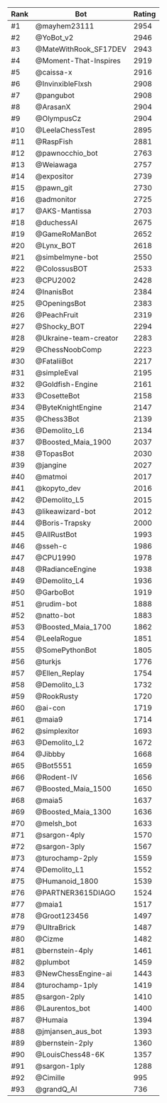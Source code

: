 Rank|Bot|Rating
---|---|---
#1|@mayhem23111|2954
#2|@YoBot_v2|2946
#3|@MateWithRook_SF17DEV|2943
#4|@Moment-That-Inspires|2919
#5|@caissa-x|2916
#6|@InvinxibleFlxsh|2908
#7|@pangubot|2908
#8|@ArasanX|2904
#9|@OlympusCz|2904
#10|@LeelaChessTest|2895
#11|@RaspFish|2881
#12|@pawnocchio_bot|2763
#13|@Weiawaga|2757
#14|@expositor|2739
#15|@pawn_git|2730
#16|@admonitor|2725
#17|@AKS-Mantissa|2703
#18|@duchessAI|2675
#19|@GameRoManBot|2652
#20|@Lynx_BOT|2618
#21|@simbelmyne-bot|2550
#22|@ColossusBOT|2533
#23|@CPU2002|2428
#24|@InanisBot|2384
#25|@OpeningsBot|2383
#26|@PeachFruit|2319
#27|@Shocky_BOT|2294
#28|@Ukraine-team-creator|2283
#29|@ChessNoobComp|2223
#30|@FataliiBot|2217
#31|@simpleEval|2195
#32|@Goldfish-Engine|2161
#33|@CosetteBot|2158
#34|@ByteKnightEngine|2147
#35|@Chess3Bot|2139
#36|@Demolito_L6|2134
#37|@Boosted_Maia_1900|2037
#38|@TopasBot|2030
#39|@jangine|2027
#40|@matmoi|2017
#41|@kopyto_dev|2016
#42|@Demolito_L5|2015
#43|@likeawizard-bot|2012
#44|@Boris-Trapsky|2000
#45|@AllRustBot|1993
#46|@sseh-c|1986
#47|@CPU1990|1978
#48|@RadianceEngine|1938
#49|@Demolito_L4|1936
#50|@GarboBot|1919
#51|@rudim-bot|1888
#52|@natto-bot|1883
#53|@Boosted_Maia_1700|1862
#54|@LeelaRogue|1851
#55|@SomePythonBot|1805
#56|@turkjs|1776
#57|@Ellen_Replay|1754
#58|@Demolito_L3|1732
#59|@RookRusty|1720
#60|@ai-con|1719
#61|@maia9|1714
#62|@simplexitor|1693
#63|@Demolito_L2|1672
#64|@Jibbby|1668
#65|@Bot5551|1659
#66|@Rodent-IV|1656
#67|@Boosted_Maia_1500|1650
#68|@maia5|1637
#69|@Boosted_Maia_1300|1636
#70|@melsh_bot|1633
#71|@sargon-4ply|1570
#72|@sargon-3ply|1567
#73|@turochamp-2ply|1559
#74|@Demolito_L1|1552
#75|@Humanoid_1800|1539
#76|@PARTNER3615DIAGO|1524
#77|@maia1|1517
#78|@Groot123456|1497
#79|@UltraBrick|1487
#80|@Cizme|1482
#81|@bernstein-4ply|1461
#82|@plumbot|1459
#83|@NewChessEngine-ai|1443
#84|@turochamp-1ply|1419
#85|@sargon-2ply|1410
#86|@Laurentos_bot|1400
#87|@Humaia|1394
#88|@jmjansen_aus_bot|1393
#89|@bernstein-2ply|1360
#90|@LouisChess48-6K|1357
#91|@sargon-1ply|1288
#92|@Cimille|995
#93|@grandQ_AI|736
